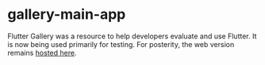 # gallery-main-app
Flutter Gallery was a resource to help developers evaluate and use Flutter. It is now being used primarily for testing. For posterity,  the web version remains [hosted here](https://flutter-gallery-archive.web.app).
